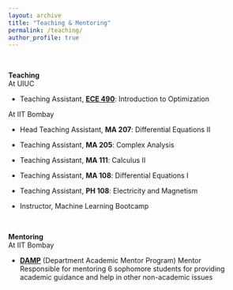 ```yaml
---
layout: archive
title: "Teaching & Mentoring"
permalink: /teaching/
author_profile: true
---
```

<br>

 <b> Teaching </b> <br>
 At UIUC 

* Teaching Assistant, <b>[ECE 490](https://sites.google.com/view/ece490fall23/)</b>: Introduction to Optimization 

 At IIT Bombay 

* Head Teaching Assistant, <b>MA 207</b>: Differential Equations II 

* Teaching Assistant, <b>MA 205</b>: Complex Analysis 

* Teaching Assistant, <b>MA 111</b>: Calculus II 

* Teaching Assistant, <b>MA 108</b>: Differential Equations I 

* Teaching Assistant, <b>PH 108</b>: Electricity and Magnetism 

* Instructor, Machine Learning Bootcamp 
<br>

 <b> Mentoring  </b> <br>
 At IIT Bombay

* <b>[DAMP](https://ee-damp.github.io/)</b> (Department Academic Mentor Program) Mentor<br> 
Responsible for mentoring 6 sophomore students for providing academic guidance and help in other non-academic issues
